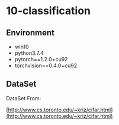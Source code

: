 # 10-classification

## Environment

- win10
- python3.7.4
- pytorch==1.2.0+cu92
- torchvision==0.4.0+cu92

## DataSet

DataSet From:

[http://www.cs.toronto.edu/~kriz/cifar.html](http://www.cs.toronto.edu/~kriz/cifar.html)